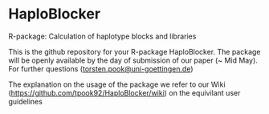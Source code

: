 # HaploBlocker
R-package: Calculation of haplotype blocks and libraries

This is the github repository for your R-package HaploBlocker. 
The package will be openly available by the day of submission of our paper (~ Mid May). 
For further questions (torsten.pook@uni-goettingen.de)

The explanation on the usage of the package we refer to our Wiki (https://github.com/tpook92/HaploBlocker/wiki) on the equivilant user guidelines
